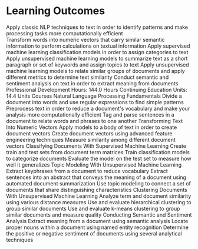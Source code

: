# Learning Outcomes
Apply classic NLP techniques to text in order to identify patterns and make processing tasks more computationally efficient  
Transform words into numeric vectors that carry similar semantic information to perform calculations on textual information 
Apply supervised machine learning classification models in order to assign categories to text 
Apply unsupervised machine learning models to summarize text as a short paragraph or set of keywords and assign topics to text 
Apply unsupervised machine learning models to relate similar groups of documents and apply different metrics to determine text similarity 
Conduct semantic and sentiment analysis on text in order to extract meaning from documents
Professional Development Hours: 144.0 Hours
Continuing Education Units: 14.4 Units
Courses
Natural Language Processing Fundamentals
Divide a document into words and use regular expressions to find simple patterns
Preprocess text in order to reduce a document's vocabulary and make your analysis more computationally efficient
Tag and parse sentences in a document to relate words and phrases to one another
Transforming Text Into Numeric Vectors
Apply models to a body of text in order to create document vectors
Create document vectors using advanced feature engineering techniques
Measure similarity among different document vectors
Classifying Documents With Supervised Machine Learning
Create train and test sets from document term matrices
Train classification models to categorize documents
Evaluate the model on the test set to measure how well it generalizes
Topic Modeling With Unsupervised Machine Learning
Extract keyphrases from a document to reduce vocabulary
Extract sentences into an abstract that conveys the meaning of a document using automated document summarization
Use topic modeling to connect a set of documents that share distinguishing characteristics
Clustering Documents With Unsupervised Machine Learning
Analyze term and document similarity using various distance measures
Use and evaluate hierarchical clustering to group similar documents
Use and evaluate k-means clustering to group similar documents and measure quality
Conducting Semantic and Sentiment Analysis
Extract meaning from a document using semantic analysis
Locate proper nouns within a document using named entity recognition
Determine the positive or negative sentiment of documents using several analytical techniques
